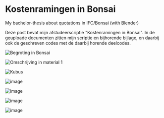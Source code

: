 # Kostenramingen in Bonsai
My bachelor-thesis about quotations in IFC/Bonsai (with Blender)

Deze post bevat mijn afstudeerscriptie "Kostenramingen in Bonsai".
In de geuploade documenten zitten mijn scriptie en bijhorende bijlage, en daarbij ook de geschreven codes met de daarbij horende deelcodes. 

![Begroting in Bonsai](https://github.com/user-attachments/assets/9a2d9592-e3ab-490d-b363-3010e0be11a7)

![Omschrijving in material 1](https://github.com/user-attachments/assets/d1d98b02-6705-4e7a-928b-5994772efb16)

![Kubus](https://github.com/user-attachments/assets/c738dca2-2e81-4cb0-bd8f-f6f07e401334)

![image](https://github.com/user-attachments/assets/1914b730-aabf-4612-b889-97dd38ad0c62)

![image](https://github.com/user-attachments/assets/f1ff5c45-575d-48d9-9bbd-1199124aa944)

![image](https://github.com/user-attachments/assets/f231e9b8-a6f5-48fc-ac62-ae394a27c8d2)

![image](https://github.com/user-attachments/assets/033e0d2c-8437-4e07-a6b9-24adb42e8a66)

